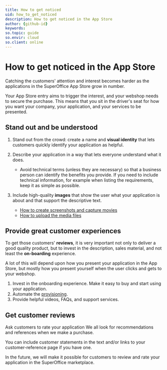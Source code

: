 ```yaml
---
title: How to get noticed
uid: how_to_get_noticed
description: How to get noticed in the App Store
author: {github-id}
keywords:
so.topic: guide
so.envir: cloud
so.client: online
---
```


# How to get noticed in the App Store

Catching the customers' attention and interest becomes harder as the applications in the SuperOffice App Store grow in number.

Your App Store entry aims to trigger the interest, and your webshop needs to secure the purchase. This means that you sit in the driver's seat for how you want your company, your application, and your services to be presented.

## Stand out and be understood

1. Stand out from the crowd: create a name and **visual identity** that lets customers quickly identify your application as helpful.
2. Describe your application in a way that lets everyone understand what it does.
    * Avoid technical terms (unless they are necessary) so that a business person can identify the benefits you provide. If you need to include technical information, for example when listing the requirements, keep it as simple as possible.
3. Include high-quality **images** that show the user what your application is about and that support the descriptive text.

    * [How to create screenshots and capture movies][2]
    * [How to upload the media files][3]

## Provide great customer experiences

To get those customers' **reviews**, it is very important not only to deliver a good quality product, but to invest in the description, sales material, and not least the **on-boarding** experience.

A lot of this will depend upon how you present your application in the App Store, but mostly how you present yourself when the user clicks and gets to your webshop.

1. Invest in the onboarding experience. Make it easy to buy and start using your application.
2. Automate the [provisioning][1].
3. Provide helpful videos, FAQs, and support services.

## Get customer reviews

Ask customers to rate your application We all look for recommendations and references when we make a purchase.

You can include customer statements in the text and/or links to your customer-reference page if you have one.

In the future, we will make it possible for customers to review and rate your application in the SuperOffice marketplace.

<!-- Referenced links -->
[1]: ../provisioning/index.md
[2]: screenshots.md
[3]: ../../developer-portal/app-store/images-and-videos.md
